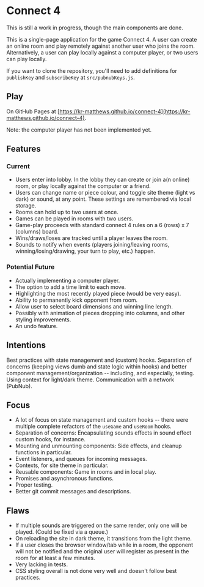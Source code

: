 # Connect 4

This is still a work in progress, though the main components are done.

This is a single-page application for the game Connect 4. A user can create an online room and play remotely against another user who joins the room. Alternatively, a user can play locally against a computer player, or two users can play locally.

If you want to clone the repository, you'll need to add definitions for `publishKey` and `subscribeKey` at `src/pubnubKeys.js`.

## Play

On GitHub Pages at [https://kr-matthews.github.io/connect-4](https://kr-matthews.github.io/connect-4).

Note: the computer player has not been implemented yet.

## Features

### Current

- Users enter into lobby. In the lobby they can create or join a(n online) room, or play locally against the computer or a friend.
- Users can change name or piece colour, and toggle site theme (light vs dark) or sound, at any point. These settings are remembered via local storage.
- Rooms can hold up to two users at once.
- Games can be played in rooms with two users.
- Game-play proceeds with standard connect 4 rules on a 6 (rows) x 7 (columns) board.
- Wins/draws/loses are tracked until a player leaves the room.
- Sounds to notify when events (players joining/leaving rooms, winning/losing/drawing, your turn to play, etc.) happen.

### Potential Future

- Actually implementing a computer player.
- The option to add a time limit to each move.
- Highlighting the most recently played piece (would be very easy).
- Ability to permanently kick opponent from room.
- Allow user to select board dimensions and winning line length.
- Possibly with animation of pieces dropping into columns, and other styling improvements.
- An undo feature.

## Intentions

Best practices with state management and (custom) hooks. Separation of concerns (keeping views dumb and state logic within hooks) and better component management/organization -- including, and especially, testing. Using context for light/dark theme. Communication with a network (PubNub).

## Focus

- A lot of focus on state management and custom hooks -- there were multiple complete refactors of the `useGame` and `useRoom` hooks.
- Separation of concerns: Encapsulating sounds effects in sound effect custom hooks, for instance.
- Mounting and unmounting components: Side effects, and cleanup functions in particular.
- Event listeners, and queues for incoming messages.
- Contexts, for site theme in particular.
- Reusable components: Game in rooms and in local play.
- Promises and asynchronous functions.
- Proper testing.
- Better git commit messages and descriptions.

## Flaws

- If multiple sounds are triggered on the same render, only one will be played. (Could be fixed via a queue.)
- On reloading the site in dark theme, it transitions from the light theme.
- If a user closes the browser window/tab while in a room, the opponent will not be notified and the original user will register as present in the room for at least a few minutes.
- Very lacking in tests.
- CSS styling overall is not done very well and doesn't follow best practices.
